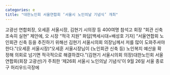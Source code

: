 ```yaml
---
categories: e
title: "대한노인회 서울연합회 ‘서울시 노인의날 기념식’ 개최"
---
```

고광선 연합회장, 오세훈 서울시장, 김현기 시의장 등 400여명 참석고 회장 “회관 신축 조속히 실현” 제안에, 오 시장 “적극 지원” 화답[백세시대=배성호 기자] “서울연합회 노인회관 신축 등을 추진하기 위해선 김현기 서울시의회 의장님께서 저를 많이 도와주셔야 한다.”(오세훈 서울시장)“오세훈 서울시장님이 (노인회관 신축 등) 노인복지 예산을 확정해 의회로 넘기면 적극적으로 해결하겠다.”(김현기 서울시의회 의장)대한노인회 서울연합회(회장 고광선)가 주최한 ‘제26회 서울시 노인의날 기념식’이 9월 26일 서울 종로구 허리우드극장에